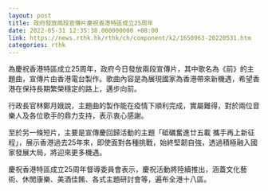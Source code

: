 ```yaml
---
layout: post
title: 政府發放兩段宣傳片慶祝香港特區成立25周年
date: 2022-05-31 12:35:38.000000000 +08:00
link: https://news.rthk.hk/rthk/ch/component/k2/1650963-20220531.htm
categories: rthk
---
```


為慶祝香港特區成立25周年，政府今日發放兩段宣傳片，其中歌名為《前》的主題曲，宣傳片由香港電台製作。歌曲內容是為展現國家為香港帶來新機遇，希望香港在保持長期繁榮穩定的路上，邁步向前。

行政長官林鄭月娥說，主題曲的製作能在疫情下順利完成，實屬難得，對於兩位音樂人及各位歌手的鼎力支持，表示衷心感謝。

至於另一條短片，主要是宣傳慶回歸活動的主題「砥礪奮進廿五載 攜手再上新征程」，展示香港過去25年來，即使面對各種挑戰，始終堅韌自強，透過積極融入國家發展大局，將迎來更多機遇。

慶祝香港特區成立25周年督導委員會表示，慶祝活動將陸續推出，涵蓋文化藝術、休閒康樂、美酒佳餚、各式主題研討會等，遍布全港十八區。
